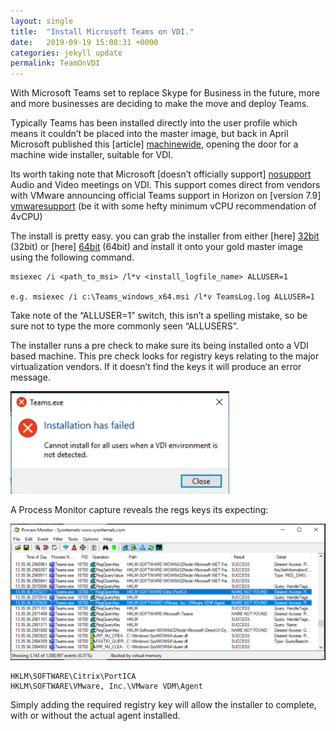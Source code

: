 ```yaml
---
layout: single
title:  "Install Microsoft Teams on VDI."
date:   2019-09-19 15:08:31 +0000
categories: jekyll update
permalink: TeamOnVDI
---
```


With Microsoft Teams set to replace Skype for Business in the future, more and more businesses are deciding to make the move and deploy Teams.

Typically Teams has been installed directly into the user profile which means it couldn’t be placed into the master image, but back in April Microsoft published this [article] [machinewide], opening the door for a machine wide installer, suitable for VDI.

Its worth taking note that Microsoft [doesn’t officially support] [nosupport] Audio and Video meetings on VDI. This support comes direct from vendors with VMware announcing official Teams support in Horizon on [version 7.9] [vmwaresupport] (be it with some hefty minimum vCPU recommendation of 4vCPU)

The install is pretty easy. you can grab the installer from either [here] [32bit] (32bit) or [here] [64bit] (64bit) and install it onto your gold master image using the following command.

```
msiexec /i <path_to_msi> /l*v <install_logfile_name> ALLUSER=1

e.g. msiexec /i c:\Teams_windows_x64.msi /l*v TeamsLog.log ALLUSER=1
```

Take note of the “ALLUSER=1” switch, this isn’t a spelling mistake, so be sure not to type the more commonly seen “ALLUSERS”.

The installer runs a pre check to make sure its being installed onto a VDI based machine. This pre check looks for registry keys relating to the major virtualization vendors. If it doesn’t find the keys it will produce an error message.

![workflow](/assets/images/teamsvdi/1.png)

A Process Monitor capture reveals the regs keys its expecting:


![workflow](/assets/images/teamsvdi/2.png)

```
HKLM\SOFTWARE\Citrix\PortICA
HKLM\SOFTWARE\VMware, Inc.\VMware VDM\Agent
```


Simply adding the required registry key will allow the installer to complete, with or without the actual agent installed.

[machinewide]: https://docs.microsoft.com/en-us/microsoftteams/teams-for-vdi
[nosupport]:   https://docs.microsoft.com/en-us/microsoftteams/teams-for-vdi
[vmwaresupport]: https://docs.vmware.com/en/VMware-Horizon-7/7.9/rn/horizon-79-view-release-notes.html
[32bit]: https://teams.microsoft.com/downloads/desktopurl?env=production&plat=windows&download=true&managedInstaller=true
[64bit]: https://teams.microsoft.com/downloads/desktopurl?env=production&plat=windows&download=true&managedInstaller=true&arch=x64
